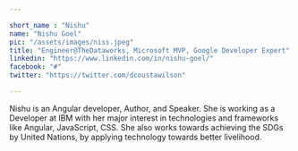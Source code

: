 ```yaml
---

short_name : "Nishu"
name: "Nishu Goel"
pic: "/assets/images/niss.jpeg"
title: "Engineer@TheDataworks, Microsoft MVP, Google Developer Expert"
linkedin: "https://www.linkedin.com/in/nishu-goel/"
facebook: "#"
twitter: "https://twitter.com/dcoustawilson"

---
```


Nishu is an Angular developer, Author, and Speaker. She is working as a Developer at IBM with her major interest in technologies and frameworks like Angular, JavaScript, CSS. She also works towards achieving the SDGs by United Nations, by applying technology towards better livelihood.